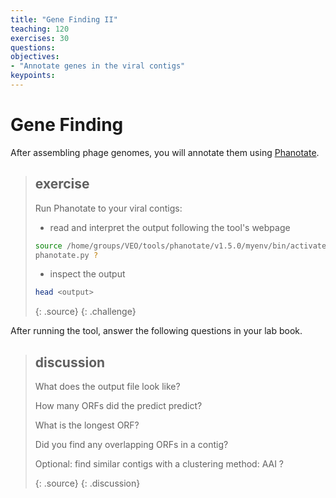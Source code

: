 ```yaml
---
title: "Gene Finding II"
teaching: 120
exercises: 30
questions:
objectives:
- "Annotate genes in the viral contigs"
keypoints:
---
```


# Gene Finding

After assembling phage genomes, you will annotate them using [Phanotate](https://github.com/deprekate/PHANOTATE).  

> ## exercise
>
> Run Phanotate to your viral contigs:
> - read and interpret the output following the tool's webpage
> 
>```bash
> source /home/groups/VEO/tools/phanotate/v1.5.0/myenv/bin/activate && phanotate.py -h
> phanotate.py ?
>```
>
> - inspect the output
>   
>```bash
> head <output>
>```
> {: .source}
{: .challenge}

After running the tool, answer the following questions in your lab book. 

> ## discussion
> 
> What does the output file look like?
> 
> How many ORFs did the predict predict?
>
> What is the longest ORF?
>
> Did you find any overlapping ORFs in a contig?
>
> Optional: find similar contigs with a clustering method: AAI ?
> 
> {: .source}
{: .discussion}

